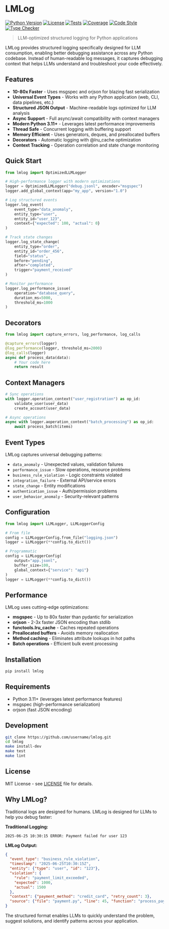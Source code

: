# LMLog

[![Python Version](https://img.shields.io/badge/python-3.11%2B-blue.svg)](https://python.org)
[![License](https://img.shields.io/badge/license-MIT-green.svg)](LICENSE)
[![Tests](https://github.com/HardwareWolf/lmlog/workflows/Tests/badge.svg)](https://github.com/HardwareWolf/lmlog/actions)
[![Coverage](https://img.shields.io/badge/coverage-100%25-brightgreen.svg)](https://github.com/HardwareWolf/lmlog)
[![Code Style](https://img.shields.io/badge/code%20style-black-000000.svg)](https://github.com/psf/black)
[![Type Checker](https://img.shields.io/badge/type%20checker-pyrefly-blue.svg)](https://pyrefly.org)

> LLM-optimized structured logging for Python applications

LMLog provides structured logging specifically designed for LLM consumption, enabling better debugging assistance across any Python codebase. Instead of human-readable log messages, it captures debugging context that helps LLMs understand and troubleshoot your code effectively.

## Features

- **10-80x Faster** - Uses msgspec and orjson for blazing fast serialization
- **Universal Event Types** - Works with any Python application (web, CLI, data pipelines, etc.)
- **Structured JSON Output** - Machine-readable logs optimized for LLM analysis
- **Async Support** - Full async/await compatibility with context managers
- **Modern Python 3.11+** - Leverages latest performance improvements
- **Thread Safe** - Concurrent logging with buffering support
- **Memory Efficient** - Uses generators, deques, and preallocated buffers
- **Decorators** - Automatic logging with @lru_cache optimization
- **Context Tracking** - Operation correlation and state change monitoring

## Quick Start

```python
from lmlog import OptimizedLLMLogger

# High-performance logger with modern optimizations
logger = OptimizedLLMLogger("debug.jsonl", encoder="msgspec")
logger.add_global_context(app="my_app", version="1.0")

# Log structured events
logger.log_event(
    event_type="data_anomaly",
    entity_type="user",
    entity_id="user_123",
    context={"expected": 100, "actual": 0}
)

# Track state changes
logger.log_state_change(
    entity_type="order",
    entity_id="order_456", 
    field="status",
    before="pending",
    after="completed",
    trigger="payment_received"
)

# Monitor performance
logger.log_performance_issue(
    operation="database_query",
    duration_ms=5000,
    threshold_ms=1000
)
```

## Decorators

```python
from lmlog import capture_errors, log_performance, log_calls

@capture_errors(logger)
@log_performance(logger, threshold_ms=2000) 
@log_calls(logger)
async def process_data(data):
    # Your code here
    return result
```

## Context Managers

```python
# Sync operations
with logger.operation_context("user_registration") as op_id:
    validate_user(user_data)
    create_account(user_data)

# Async operations  
async with logger.aoperation_context("batch_processing") as op_id:
    await process_batch(items)
```

## Event Types

LMLog captures universal debugging patterns:

- `data_anomaly` - Unexpected values, validation failures
- `performance_issue` - Slow operations, resource problems
- `business_rule_violation` - Logic constraints violated
- `integration_failure` - External API/service errors
- `state_change` - Entity modifications
- `authentication_issue` - Auth/permission problems
- `user_behavior_anomaly` - Security-relevant patterns

## Configuration

```python
from lmlog import LLMLogger, LLMLoggerConfig

# From file
config = LLMLoggerConfig.from_file("logging.json")
logger = LLMLogger(**config.to_dict())

# Programmatic
config = LLMLoggerConfig(
    output="app.jsonl",
    buffer_size=100,
    global_context={"service": "api"}
)
logger = LLMLogger(**config.to_dict())
```

## Performance

LMLog uses cutting-edge optimizations:

- **msgspec** - Up to 80x faster than pydantic for serialization
- **orjson** - 2-3x faster JSON encoding than stdlib
- **functools.lru_cache** - Caches repeated operations
- **Preallocated buffers** - Avoids memory reallocation
- **Method caching** - Eliminates attribute lookups in hot paths
- **Batch operations** - Efficient bulk event processing

## Installation

```bash
pip install lmlog
```

## Requirements

- Python 3.11+ (leverages latest performance features)
- msgspec (high-performance serialization)
- orjson (fast JSON encoding)

## Development

```bash
git clone https://github.com/username/lmlog.git
cd lmlog
make install-dev
make test
make lint
```

## License

MIT License - see [LICENSE](LICENSE) file for details.

## Why LMLog?

Traditional logs are designed for humans. LMLog is designed for LLMs to help you debug faster:

**Traditional Logging:**

```text
2025-06-25 10:30:15 ERROR: Payment failed for user 123
```

**LMLog Output:**

```json
{
  "event_type": "business_rule_violation",
  "timestamp": "2025-06-25T10:30:15Z",
  "entity": {"type": "user", "id": "123"},
  "violation": {
    "rule": "payment_limit_exceeded", 
    "expected": 1000,
    "actual": 1500
  },
  "context": {"payment_method": "credit_card", "retry_count": 3},
  "source": {"file": "payment.py", "line": 45, "function": "process_payment"}
}
```

The structured format enables LLMs to quickly understand the problem, suggest solutions, and identify patterns across your application.